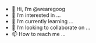 - 👋 Hi, I’m @wearegoog
- 👀 I’m interested in ...
- 🌱 I’m currently learning ...
- 💞️ I’m looking to collaborate on ...
- 📫 How to reach me ...

<!---
wearegoog/wearegoog is a ✨ special ✨ repository because its `README.md` (this file) appears on your GitHub profile.
You can click the Preview link to take a look at your changes.
--->
